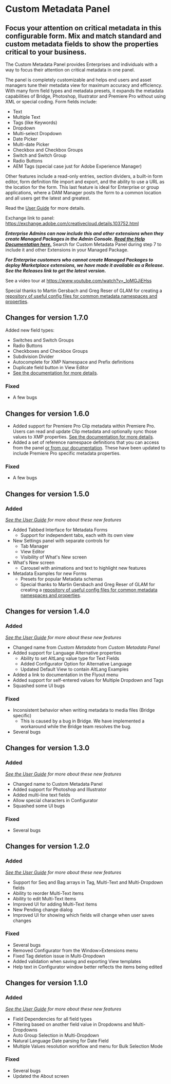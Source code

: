# Custom Metadata Panel
## Focus your attention on critical metadata in this configurable form. Mix and match standard and custom metadata fields to show the properties critical to your business.

The Custom Metadata Panel provides Enterprises and individuals with a way to focus their attention on critical metadata in one panel.

The panel is completely customizable and helps end users and asset managers tune their metadata view for maximum accuracy and efficiency. With many form field types and metadata presets, it expands the metadata capabilities of Bridge, Photoshop, Illustrator and Premiere Pro without using XML or special coding.
Form fields include:
* Text
* Multiple Text
* Tags (like Keywords)
* Dropdown
* Multi-select Dropdown
* Date Picker
* Multi-date Picker
* Checkbox and Checkbox Groups
* Switch and Switch Group
* Radio Buttons
* AEM Tags (special case just for Adobe Experience Manager)

Other features include a read-only entries, section dividers, a built-in form editor, form definition file import and export, and the ability to use a URL as the location for the form. This last feature is ideal for Enterprise or group applications, where a DAM Manager posts the form to a common location and all users get the latest and greatest.

Read the [User Guide](https://github.com/adobe-dmeservices/custom-metadata/wiki) for more details.

Exchange link to panel: https://exchange.adobe.com/creativecloud.details.103752.html

***Enterprise Admins can now include this and other extensions when they create Managed Packages in the Admin Console. [Read the Help Documentation here.](https://helpx.adobe.com/enterprise/using/create-nul-packages.ug.html#Managedpackages)*** Search for Custom Metadata Panel during step 7 to include it and other Extensions in your Managed Package.

***For Enterprise customers who cannot create Managed Packages to deploy Marketplace extensions, we have made it available as a Release. See the Releases link to get the latest version.***

See a video tour at https://www.youtube.com/watch?v=_IoMGJiEHss

Special thanks to Martin Gersbach and Greg Reser of GLAM for creating a [repository of useful config files for common metadata namespaces and properties](https://github.com/MuseosAbiertos/Adobe-Bridge-Custom-Metadata-JSON-Presets).

## Changes for version 1.7.0
Added new field types:
* Switches and Switch Groups
* Radio Buttons
* Checkboxes and Checkbox Groups
* Subdivision Divider
* Autocomplete for XMP Namespace and Prefix definitions
* Duplicate field button in View Editor
*  [See the documentation for more details](https://github.com/adobe-dmeservices/custom-metadata/wiki/Custom-Metadata-Panel-in-Premiere-Pro). 

### Fixed
* A few bugs

## Changes for version 1.6.0
* Added support for Premiere Pro Clip metadata within Premiere Pro. Users can read and update Clip metadata and optionally sync those values to XMP properties. [See the documentation for more details](https://github.com/adobe-dmeservices/custom-metadata/wiki/Custom-Metadata-Panel-in-Premiere-Pro). 
* Added a set of reference namespace definitions that you can access from the panel [or from our documentation](https://github.com/adobe-dmeservices/custom-metadata/wiki/Metadata-Definitions). These have been updated to include Premiere Pro specific metadata properties.

### Fixed
* A few bugs

## Changes for version 1.5.0

### Added
*[See the User Guide](https://github.com/adobe-dmeservices/custom-metadata/wiki) for more about these new features*
* Added Tabbed Interface for Metadata Forms
  * Support for independent tabs, each with its own view
* New Settings panel with separate controls for
  * Tab Manager
  * View Editor
  * Visibility of What's New screen
* What's New screen
  * Carousel with animations and text to highlight new features
* Metadata Examples for new Forms
  * Presets for popular Metadata schemas
  * Special thanks to Martin Gersbach and Greg Reser of GLAM for creating a [repository of useful config files for common metadata namespaces and properties](https://github.com/MuseosAbiertos/Adobe-Bridge-Custom-Metadata-JSON-Presets). 

## Changes for version 1.4.0

### Added
*[See the User Guide](https://github.com/adobe-dmeservices/custom-metadata/wiki) for more about these new features*
* Changed name from *Custom Metadata* from *Custom Metadata Panel*
* Added support for Language Alternative properties
  * Ability to set AltLang value type for Text Fields
  * Added Configurator Option for Alternative Language
  * Updated Default View to contain AltLang Examples
* Added a link to documentation in the Flyout menu
* Added support for self-entered values for Multiple Dropdown and Tags
* Squashed some UI bugs

### Fixed
* Inconsistent behavior when writing metadata to media files (Bridge specific)
  * This is caused by a bug in Bridge. We have implemented a workaround while the Bridge team resolves the bug. 
* Several bugs

## Changes for version 1.3.0

### Added
*[See the User Guide](https://github.com/adobe-dmeservices/custom-metadata/wiki) for more about these new features*
* Changed name to Custom Metadata Panel
* Added support for Photoshop and Illustrator
* Added multi-line text fields
* Allow special characters in Configurator
* Squashed some UI bugs

### Fixed
* Several bugs

## Changes for version 1.2.0

### Added
*[See the User Guide](https://github.com/adobe-dmeservices/custom-metadata/wiki) for more about these new features*
* Support for Seq and Bag arrays in Tag, Multi-Text and Multi-Dropdown fields
* Ability to reorder Multi-Text items
* Ability to edit Multi-Text items
* Improved UI for adding Multi-Text items
* New Pending change dialog
* Improved UI for showing which fields will change when user saves changes

### Fixed
* Several bugs
* Removed Configurator from the Window>Extensions menu
* Fixed Tag deletion issue in Multi-Dropdown
* Added validation when saving and exporting View templates
* Help text in Configurator window better reflects the items being edited


## Changes for version 1.1.0

### Added
*[See the User Guide](https://github.com/adobe-dmeservices/custom-metadata/wiki) for more about these new features*
* Field Dependencies for all field types
* Filtering based on another field value in Dropdowns and Multi-Dropdowns
* Auto Group Selection in Multi-Dropdown
* Natural Language Date parsing for Date Field
* Multiple Values resolution workflow and menu for Bulk Selection Mode

### Fixed
* Several bugs
* Updated the About screen
